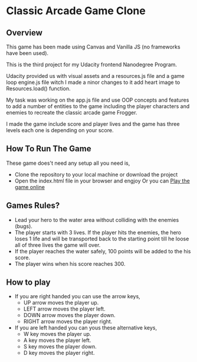 # Classic Arcade Game Clone #
## Overview ##
<p>This game has been made using Canvas and Vanilla JS (no frameworks have been used).</p>
<p>This is the third project for my Udacity frontend Nanodegree Program.</p>
<p>Udacity provided us with visual assets and a resources.js file and a game loop engine.js file witch I made a ninor changes to it add heart image to Resources.load() function.</p>
<p>My task was working on the app.js file and use OOP concepts and features to add a number of entities to the game including the player characters and enemies to recreate the classic arcade game Frogger.</p>
<p>I made the game include score and player lives and the game has three levels each one is depending on your score.</p>

## How To Run The Game ##
These game does't need any setup all you need is,
* Clone the repository to your local machine or download the project
* Open the index.html file in your browser and engjoy
Or you can <a href="">Play the game online</a>

## Games Rules? ##
* Lead your hero to the water area without colliding with the enemies (bugs).
* The player starts with 3 lives. If the player hits the enemies, the hero  loses 1 life and will be transported back to the starting point till he loose all of three lives the game will over.
* If the player reaches the water safely, 100 points will be added to the his score.
* The player wins when his score reaches 300.

## How to play ##
* If you are right handed you can use the arrow keys,
    * UP arrow moves the player up.
    * LEFT arrow moves the player left.
    * DOWN arrow moves the player down.
    * RIGHT arrow moves the player right.
* If you are left handed you can yous these alternative keys,
    * W key moves the player up.
    * A key moves the player left.
    * S key moves the player down.
    * D key moves the player right.